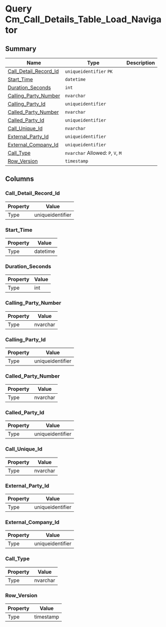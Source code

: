 # Query Cm_Call_Details_Table_Load_Navigator


## Summary

| Name | Type | Description |
| - | - | --- |
|[Call_Detail_Record_Id](#call_detail_record_id)|`uniqueidentifier` `PK`||
|[Start_Time](#start_time)|`datetime` ||
|[Duration_Seconds](#duration_seconds)|`int` ||
|[Calling_Party_Number](#calling_party_number)|`nvarchar` ||
|[Calling_Party_Id](#calling_party_id)|`uniqueidentifier` ||
|[Called_Party_Number](#called_party_number)|`nvarchar` ||
|[Called_Party_Id](#called_party_id)|`uniqueidentifier` ||
|[Call_Unique_Id](#call_unique_id)|`nvarchar` ||
|[External_Party_Id](#external_party_id)|`uniqueidentifier` ||
|[External_Company_Id](#external_company_id)|`uniqueidentifier` ||
|[Call_Type](#call_type)|`nvarchar` Allowed: `P`, `V`, `M`||
|[Row_Version](#row_version)|`timestamp` ||

## Columns

### Call_Detail_Record_Id

| Property | Value |
| - | - |
|Type|uniqueidentifier|

### Start_Time

| Property | Value |
| - | - |
|Type|datetime|

### Duration_Seconds

| Property | Value |
| - | - |
|Type|int|

### Calling_Party_Number

| Property | Value |
| - | - |
|Type|nvarchar|

### Calling_Party_Id

| Property | Value |
| - | - |
|Type|uniqueidentifier|

### Called_Party_Number

| Property | Value |
| - | - |
|Type|nvarchar|

### Called_Party_Id

| Property | Value |
| - | - |
|Type|uniqueidentifier|

### Call_Unique_Id

| Property | Value |
| - | - |
|Type|nvarchar|

### External_Party_Id

| Property | Value |
| - | - |
|Type|uniqueidentifier|

### External_Company_Id

| Property | Value |
| - | - |
|Type|uniqueidentifier|

### Call_Type

| Property | Value |
| - | - |
|Type|nvarchar|

### Row_Version

| Property | Value |
| - | - |
|Type|timestamp|


